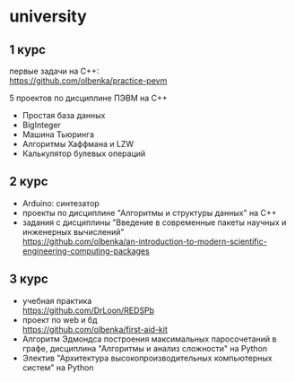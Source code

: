 # university
## 1 курс
первые задачи на C++: \
https://github.com/olbenka/practice-pevm

5 проектов по дисциплине ПЭВМ на C++
* Простая база данных
* BigInteger
* Машина Тьюринга
* Алгоритмы Хаффмана и LZW
* Калькулятор булевых операций
## 2 курс 
* Arduino: синтезатор
* проекты по дисциплине "Алгоритмы и структуры данных" на C++
* задания с дисциплины "Введение в современные пакеты научных и инженерных вычислений" \
 https://github.com/olbenka/an-introduction-to-modern-scientific-engineering-computing-packages
## 3 курс
* учебная практика \
https://github.com/DrLoon/REDSPb
* проект по web и бд \
https://github.com/olbenka/first-aid-kit
* Алгоритм Эдмондса построения максимальных паросочетаний в графе, дисциплина "Алгоритмы и анализ сложности" на Python
* Электив "Архитектура высокопроизводительных компьютерных систем" на Python

